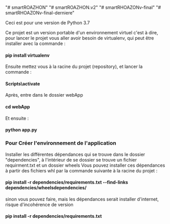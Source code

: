 "# smartROAZHON" 
"# smartROAZHON.v2" 
"# smartRHOAZONv-final" 
"# smartRHOAZONv-final-derniere" 

Ceci est pour une version de Python 3.7

Ce projet est un version portable d'un environnement virtuel c'est à dire, pour lancer le projet vous aller avoir besoin de virtualenv, qui peut être installer avec la commande :
#### pip install virtualenv
Ensuite mettez vous à la racine du projet (repository), et lancer la commande :
#### Scripts\activate
Après, entre dans le dossier webApp
#### cd webApp
Et ensuite :
#### python app.py







### Pour Créer l'environnement de l'application
Installer les différentes dépendances qui se trouve dans le dossier "dependencies", à l'intérieur de se dossier se trouve un fichier requirment.txt et un dossier wheels
Vous pouvez installer ces dépendances à partir des fichiers whl par la commande suivante à la racine du projet :
#### pip install -r dependencies/requirements.txt --find-links dependencies/wheelsdependencies/
sinon vous pouvez faire, mais les dépendances serait installer d'internet, risque d'incohérence de version
#### pip install -r dependencies/requirements.txt
